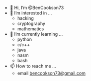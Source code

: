 - 👋 Hi, I’m @BenCookson73
- 👀 I’m interested in ...
  - hacking
  - cryptography
  - mathematics
- 🌱 I’m currently learning ...
  - python
  - c/c++
  - java
  - nasm
  - bash
- 📫 How to reach me ...
  - email bencookson73@gmail.com

<!---
BenCookson73/BenCookson73 is a ✨ special ✨ repository because its `README.md`
